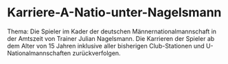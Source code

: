 # Karriere-A-Natio-unter-Nagelsmann
Thema: Die Spieler im Kader der deutschen Männernationalmannschaft in der Amtszeit von Trainer Julian Nagelsmann. Die Karrieren der Spieler ab dem Alter von 15 Jahren inklusive aller bisherigen  Club-Stationen und U-Nationalmannschaften zurückverfolgen. 
